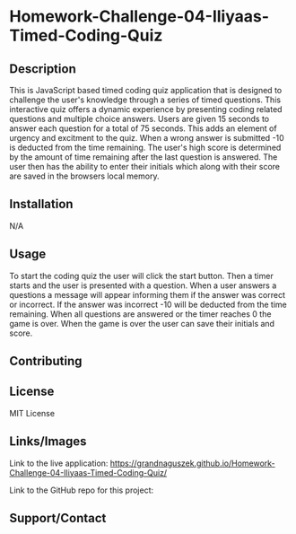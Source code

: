 # Homework-Challenge-04-Iliyaas-Timed-Coding-Quiz

## Description
This is JavaScript based timed coding quiz application that is designed to challenge the user's knowledge through a series of timed questions. This interactive quiz offers a dynamic experience by presenting coding related questions and multiple choice answers. Users are given 15 seconds to answer each question for a total of 75 seconds. This adds an element of urgency and excitment to the quiz. When a wrong answer is submitted -10 is deducted from the time remaining. The user's high score is determined by the amount of time remaining after the last question is answered. The user then has the ability to enter their initials which along with their score are saved in the browsers local memory.

## Installation
N/A

## Usage
To start the coding quiz the user will click the start button.
Then a timer starts and the user is presented with a question.
When a user answers a questions a message will appear informing them if the answer was correct or incorrect. If the answer was incorrect -10 will be deducted from the time remaining. When all questions are answered or the timer reaches 0 the game is over. When the game is over the user can save their initials and score.

## Contributing

## License
 MIT License 

## Links/Images
Link to the live application: https://grandnaguszek.github.io/Homework-Challenge-04-Iliyaas-Timed-Coding-Quiz/

Link to the GitHub repo for this project: 
## Support/Contact
